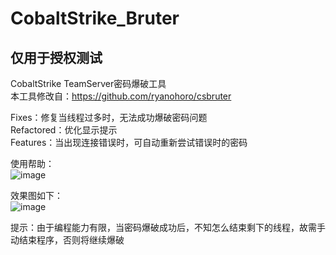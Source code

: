 # CobaltStrike_Bruter
## 仅用于授权测试
CobaltStrike TeamServer密码爆破工具<br />
本工具修改自：https://github.com/ryanohoro/csbruter<br />

Fixes：修复当线程过多时，无法成功爆破密码问题<br />
Refactored：优化显示提示<br />
Features：当出现连接错误时，可自动重新尝试错误时的密码<br />

使用帮助：<br />
![image](https://user-images.githubusercontent.com/79756603/119255199-00ccd800-bbed-11eb-9da0-b96a08366698.png)<br />


效果图如下：<br />
![image](https://user-images.githubusercontent.com/79756603/119255306-aaac6480-bbed-11eb-96f1-8f2a28f57ea5.png)<br />


提示：由于编程能力有限，当密码爆破成功后，不知怎么结束剩下的线程，故需手动结束程序，否则将继续爆破
